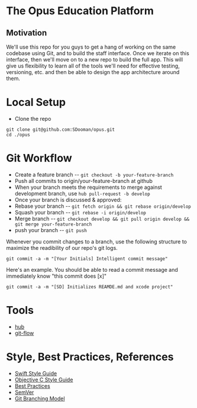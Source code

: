 The Opus Education Platform
============================

## Motivation

We'll use this repo for you guys to get a hang of 
working on the same codebase using Git, and to build the
staff interface.  Once we iterate on this interface, then
we'll move on to a new repo to build the full app.  This 
will give us flexibility to learn all of the tools we'll
need for effective testing, versioning, etc. and then
be able to design the app architecture around them.

Local Setup
============================

* Clone the repo

```
git clone git@github.com:SDooman/opus.git
cd ./opus
```

Git Workflow
============================

* Create a feature branch -- `git checkout -b your-feature-branch`
* Push all commits to origin/your-feature-branch at github
* When your branch meets the requirements to merge against development branch,
 use `hub pull-request -b develop`
* Once your branch is discussed & approved:
* Rebase your branch -- `git fetch origin && git rebase origin/develop`
* Squash your branch -- `git rebase -i origin/develop`
* Merge branch -- `git checkout develop && git pull origin develop && git merge your-feature-branch`
* push your branch -- `git push`

Whenever you commit changes to a branch, use the following
structure to maximize the readibility of our repo's git logs.

`git commit -a -m "[Your Initials] Intelligent commit message"`

Here's an example.  You should be able to read a commit message and
immediately know "this commit does [x]"

`git commit -a -m "[SD] Initializes REAMDE.md and xcode project"`

Tools
============================

* [hub](http://github.com/github/hub)
* [git-flow](http://github.com/nvie/gitflow)

Style, Best Practices, References
============================
* [Swift Style Guide](https://github.com/raywenderlich/swift-style-guide)
* [Objective C Style Guide](https://github.com/NYTimes/objective-c-style-guide)
* [Best Practices](https://github.com/futurice/ios-good-practices)
* [SemVer](http://semver.org/)
* [Git Branching Model](http://nvie.com/posts/a-successful-git-branching-model/)


